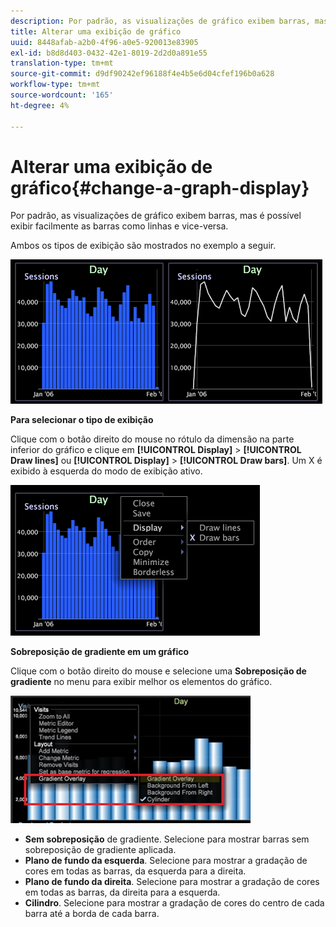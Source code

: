 ```yaml
---
description: Por padrão, as visualizações de gráfico exibem barras, mas é possível exibir facilmente as barras como linhas e vice-versa.
title: Alterar uma exibição de gráfico
uuid: 8448afab-a2b0-4f96-a0e5-920013e83905
exl-id: b8d8d403-0432-42e1-8019-2d2d0a891e55
translation-type: tm+mt
source-git-commit: d9df90242ef96188f4e4b5e6d04cfef196b0a628
workflow-type: tm+mt
source-wordcount: '165'
ht-degree: 4%

---
```


# Alterar uma exibição de gráfico{#change-a-graph-display}

Por padrão, as visualizações de gráfico exibem barras, mas é possível exibir facilmente as barras como linhas e vice-versa.

Ambos os tipos de exibição são mostrados no exemplo a seguir.

![](assets/vis_Line_LinesAndBars.png)

**Para selecionar o tipo de exibição**

Clique com o botão direito do mouse no rótulo da dimensão na parte inferior do gráfico e clique em **[!UICONTROL Display]** > **[!UICONTROL Draw lines]** ou **[!UICONTROL Display]** > **[!UICONTROL Draw bars]**. Um X é exibido à esquerda do modo de exibição ativo.

![](assets/mnu_Graph_Draw.png)

**Sobreposição de gradiente em um gráfico**

Clique com o botão direito do mouse e selecione uma **Sobreposição de gradiente** no menu para exibir melhor os elementos do gráfico.

![](assets/6_51_gradient_graph.png)

* **Sem sobreposição** de gradiente. Selecione para mostrar barras sem sobreposição de gradiente aplicada.
* **Plano de fundo da esquerda**. Selecione para mostrar a gradação de cores em todas as barras, da esquerda para a direita.
* **Plano de fundo da direita**. Selecione para mostrar a gradação de cores em todas as barras, da direita para a esquerda.
* **Cilindro**. Selecione para mostrar a gradação de cores do centro de cada barra até a borda de cada barra.

